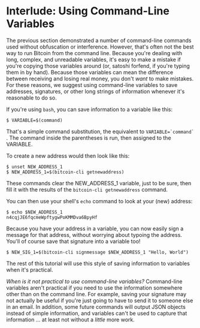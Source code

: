 # Interlude: Using Command-Line Variables 

The previous section demonstrated a number of command-line commands used without obfuscation or interference. However, that's often not the best way to run Bitcoin from the command line. Because you're dealing with long, complex, and unreadable variables, it's easy to make a mistake if you're copying those variables around (or, satoshi forfend, if you're typing them in by hand). Because those variables can mean the difference between receiving and losing real money, you don't _want_ to make mistakes. For these reasons, we suggest using command-line variables to save addresses, signatures, or other long strings of information whenever it's reasonable to do so.

If you're using `bash`, you can save information to a variable like this:
```
$ VARIABLE=$(command)
```
That's a simple command substitution, the equivalent to ``VARIABLE=`command` ``. The command inside the parentheses is run, then assigned to the VARIABLE.

To create a new address would then look like this:
```
$ unset NEW_ADDRESS_1
$ NEW_ADDRESS_1=$(bitcoin-cli getnewaddress)
```
These commands clear the NEW_ADDRESS_1 variable, just to be sure, then fill it with the results of the `bitcoin-cli getnewaddress` command.

You can then use your shell's `echo` command to look at your (new) address:
```
$ echo $NEW_ADDRESS_1
n4cqjJE6fqcmeWpftygwPoKMMDva6BpyHf
```

Because you have your address in a variable, you can now easily sign a message for that address, without worrying about typoing the address. You'll of course save that signature into a variable too!
```
$ NEW_SIG_1=$(bitcoin-cli signmessage $NEW_ADDRESS_1 "Hello, World")
```
The rest of this tutorial will use this style of saving information to variables when it's practical.

_When is it not practical to use command-line variables?_ Command-line variables aren't practical if you need to use the information somewhere other than on the command line. For example, saving your signature may not actually be useful if you're just going to have to send it to someone else in an email. In addition, some future commands will output JSON objects instead of simple information, and variables can't be used to capture that information ... at least not without a _little_ more work.
